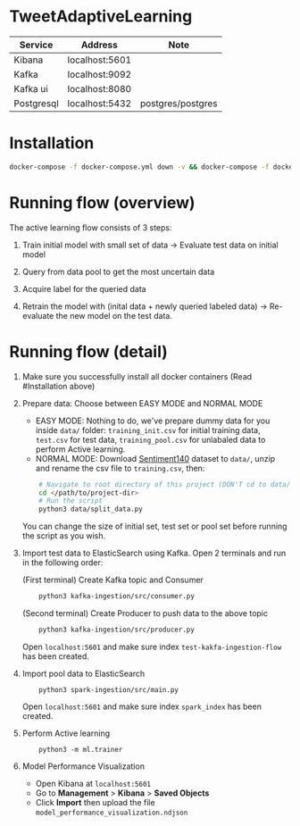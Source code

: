 # TweetAdaptiveLearning

| Service  | Address | Note| 
| ------------- | ------------- | --|
| Kibana  | localhost:5601  ||
| Kafka  | localhost:9092  ||
| Kafka ui | localhost:8080 ||
| Postgresql | localhost:5432 | postgres/postgres|

# Installation

```bash
docker-compose -f docker-compose.yml down -v && docker-compose -f docker-compose.yml up -d
```

# Running flow (overview)
The active learning flow consists of 3 steps:
1. Train initial model with small set of data -> Evaluate test data on initial model

2. Query from data pool to get the most uncertain data
3. Acquire label for the queried data
4. Retrain the model with (inital data + newly queried labeled data) -> Re-evaluate the new model on the test data.

# Running flow (detail)
1. Make sure you successfully install all docker containers (Read #Installation above)
2. Prepare data: Choose between EASY MODE and NORMAL MODE
    - EASY MODE: Nothing to do, we've prepare dummy data for you inside `data/` folder: `training_init.csv` for initial training data, `test.csv` for test data, `training_pool.csv` for unlabaled data to perform Active learning. 
    - NORMAL MODE: Download [Sentiment140](https://www.kaggle.com/datasets/kazanova/sentiment140) dataset to `data/`, unzip and rename the csv file to `training.csv`, then:
    ```sh
        # Navigate to root directory of this project (DON'T cd to data/!!!)
        cd </path/to/project-dir>
        # Run the script
        python3 data/split_data.py
    ```
    You can change the size of initial set, test set or pool set before running the script as you wish.

3. Import test data to ElasticSearch using Kafka. Open 2 terminals and run in the following order: 
    
    (First terminal) Create Kafka topic and Consumer
    ```sh
        python3 kafka-ingestion/src/consumer.py 
    ```

    (Second terminal) Create Producer to push data to the above topic
    ```sh
        python3 kafka-ingestion/src/producer.py 
    ```

    Open `localhost:5601` and make sure index `test-kakfa-ingestion-flow` has been created.

4. Import pool data to ElasticSearch
    ```
        python3 spark-ingestion/src/main.py
    ```
    Open `localhost:5601` and make sure index `spark_index` has been created.

5. Perform Active learning
    ```
        python3 -m ml.trainer
    ```

6. Model Performance Visualization
    - Open Kibana at `localhost:5601`
    - Go to **Management** > **Kibana** > **Saved Objects**
    - Click **Import** then upload the file `model_performance_visualization.ndjson`
    